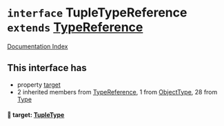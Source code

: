# `interface` TupleTypeReference `extends` [TypeReference](../interface.TypeReference/README.md)

[Documentation Index](../README.md)

## This interface has

- property [target](#-target-tupletype)
- 2 inherited members from [TypeReference](../interface.TypeReference/README.md), 1 from [ObjectType](../interface.ObjectType/README.md), 28 from [Type](../interface.Type/README.md)


#### 📄 target: [TupleType](../interface.TupleType/README.md)



